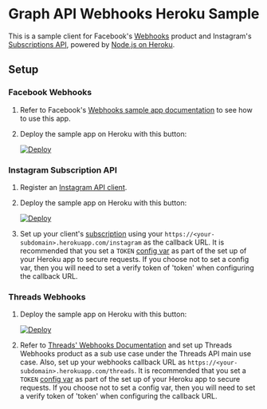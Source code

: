 # Graph API Webhooks Heroku Sample

This is a sample client for Facebook's [Webhooks](https://developers.facebook.com/docs/graph-api/webhooks/) product and Instagram's [Subscriptions API](https://www.instagram.com/developer/subscriptions/), powered by [Node.js on Heroku](https://devcenter.heroku.com/articles/getting-started-with-nodejs).

## Setup

### Facebook Webhooks

1. Refer to Facebook's [Webhooks sample app documentation](https://developers.facebook.com/docs/graph-api/webhooks/sample-apps) to see how to use this app.
1. Deploy the sample app on Heroku with this button:

    [![Deploy](https://www.herokucdn.com/deploy/button.svg)](https://heroku.com/deploy?template=https://github.com/fbsamples/graph-api-webhooks-samples/)

### Instagram Subscription API
1. Register an [Instagram API client](https://instagram.com/developer/clients/manage/).
1. Deploy the sample app on Heroku with this button:

    [![Deploy](https://www.herokucdn.com/deploy/button.svg)](https://heroku.com/deploy?template=https://github.com/fbsamples/graph-api-webhooks-samples/)

1. Set up your client's [subscription](https://www.instagram.com/developer/subscriptions/) using your `https://<your-subdomain>.herokuapp.com/instagram` as the callback URL. It is recommended that you set a `TOKEN` [config var](https://devcenter.heroku.com/articles/config-vars) as part of the set up of your Heroku app to secure requests. If you choose not to set a config var, then you will need to set a verify token of 'token' when configuring the callback URL.

### Threads Webhooks
1. Deploy the sample app on Heroku with this button:

    [![Deploy](https://www.herokucdn.com/deploy/button.svg)](https://heroku.com/deploy?template=https://github.com/fbsamples/graph-api-webhooks-samples/)

1. Refer to [Threads' Webhooks Documentation](https://developers.facebook.com/docs/threads/webhooks) and set up Threads Webhooks product as a sub use case under the Threads API main use case. Also, set up your webhooks callback URL as `https://<your-subdomain>.herokuapp.com/threads`. It is recommended that you set a `TOKEN` [config var](https://devcenter.heroku.com/articles/config-vars) as part of the set up of your Heroku app to secure requests. If you choose not to set a config var, then you will need to set a verify token of 'token' when configuring the callback URL.
